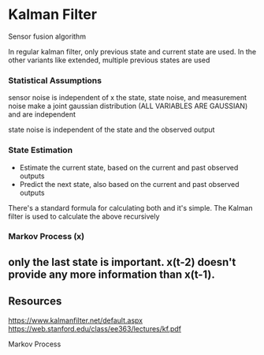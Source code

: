 # Kalman Filter

Sensor fusion algorithm

In regular kalman filter, only previous state and current state are used. In the other variants like extended, multiple previous states are used


### Statistical Assumptions

sensor noise is independent of x
the state, state noise, and measurement noise make a joint gaussian distribution (ALL VARIABLES ARE GAUSSIAN) and are independent

state noise is independent of the state and the observed output


### State Estimation

- Estimate the current state, based on the current and past observed outputs
- Predict the next state, also based on the current and past observed outputs

There's a standard formula for calculating both and it's simple. The Kalman filter is used to calculate the above recursively

### Markov Process (x)
only the last state is important. x(t-2) doesn't provide any more information than x(t-1).
---




## Resources

https://www.kalmanfilter.net/default.aspx
https://web.stanford.edu/class/ee363/lectures/kf.pdf


Markov Process